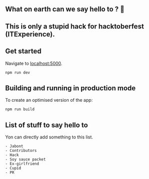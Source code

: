 ## What on earth can we say hello to ? 🤔

This is only a stupid hack for hacktoberfest (ITExperience).
---

## Get started

Navigate to [localhost:5000](http://localhost:5000).

```bash
npm run dev
```

## Building and running in production mode

To create an optimised version of the app:

```bash
npm run build
```

## List of stuff to say hello to

Yon can directly add something to this list.

    - Jabont
    - Contributors
    - Hack
    - Soy sauce packet
    - Ex-girlfriend
    - Cupid
    - PR

